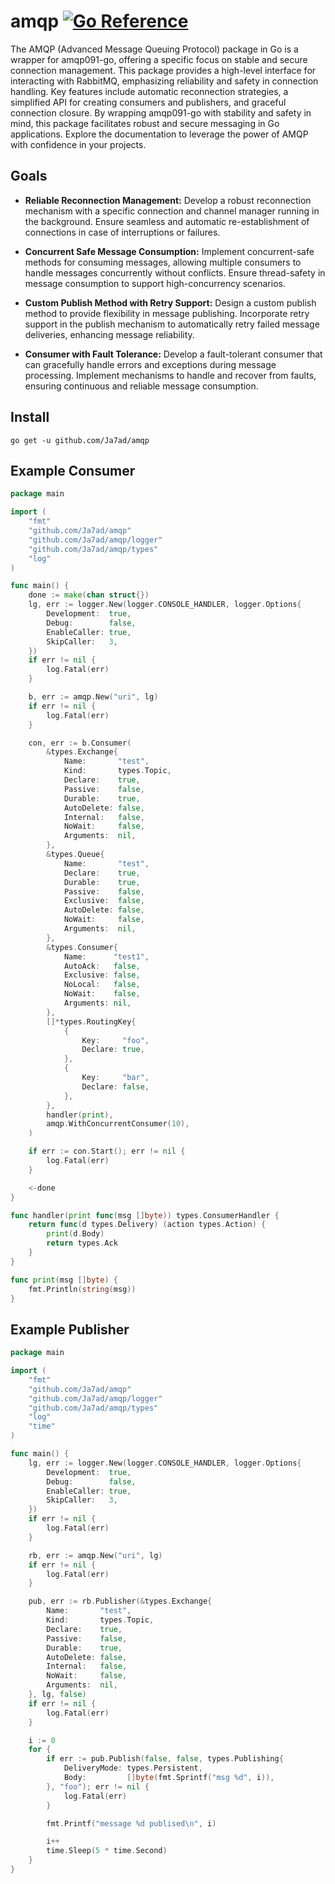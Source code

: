 # amqp [![Go Reference](https://pkg.go.dev/badge/github.com/Ja7ad/amqp.svg)](https://pkg.go.dev/github.com/Ja7ad/amqp)
The AMQP (Advanced Message Queuing Protocol) package in Go is a wrapper for amqp091-go, offering a specific focus on stable and secure connection management. This package provides a high-level interface for interacting with RabbitMQ, emphasizing reliability and safety in connection handling. Key features include automatic reconnection strategies, a simplified API for creating consumers and publishers, and graceful connection closure. By wrapping amqp091-go with stability and safety in mind, this package facilitates robust and secure messaging in Go applications. Explore the documentation to leverage the power of AMQP with confidence in your projects.

## Goals
- **Reliable Reconnection Management:** Develop a robust reconnection mechanism with a specific connection and channel manager running in the background.
Ensure seamless and automatic re-establishment of connections in case of interruptions or failures.

- **Concurrent Safe Message Consumption:** Implement concurrent-safe methods for consuming messages, allowing multiple consumers to handle messages concurrently without conflicts.
Ensure thread-safety in message consumption to support high-concurrency scenarios.

- **Custom Publish Method with Retry Support:** Design a custom publish method to provide flexibility in message publishing.
Incorporate retry support in the publish mechanism to automatically retry failed message deliveries, enhancing message reliability.

- **Consumer with Fault Tolerance:** Develop a fault-tolerant consumer that can gracefully handle errors and exceptions during message processing.
Implement mechanisms to handle and recover from faults, ensuring continuous and reliable message consumption.

## Install

```shell
go get -u github.com/Ja7ad/amqp
```

## Example Consumer

```go
package main

import (
	"fmt"
	"github.com/Ja7ad/amqp"
	"github.com/Ja7ad/amqp/logger"
	"github.com/Ja7ad/amqp/types"
	"log"
)

func main() {
	done := make(chan struct{})
	lg, err := logger.New(logger.CONSOLE_HANDLER, logger.Options{
		Development:  true,
		Debug:        false,
		EnableCaller: true,
		SkipCaller:   3,
	})
	if err != nil {
		log.Fatal(err)
	}

	b, err := amqp.New("uri", lg)
	if err != nil {
		log.Fatal(err)
	}

	con, err := b.Consumer(
		&types.Exchange{
			Name:       "test",
			Kind:       types.Topic,
			Declare:    true,
			Passive:    false,
			Durable:    true,
			AutoDelete: false,
			Internal:   false,
			NoWait:     false,
			Arguments:  nil,
		},
		&types.Queue{
			Name:       "test",
			Declare:    true,
			Durable:    true,
			Passive:    false,
			Exclusive:  false,
			AutoDelete: false,
			NoWait:     false,
			Arguments:  nil,
		},
		&types.Consumer{
			Name:      "test1",
			AutoAck:   false,
			Exclusive: false,
			NoLocal:   false,
			NoWait:    false,
			Arguments: nil,
		},
		[]*types.RoutingKey{
			{
				Key:     "foo",
				Declare: true,
			},
			{
				Key:     "bar",
				Declare: false,
			},
		},
		handler(print),
		amqp.WithConcurrentConsumer(10),
	)

	if err := con.Start(); err != nil {
		log.Fatal(err)
	}

	<-done
}

func handler(print func(msg []byte)) types.ConsumerHandler {
	return func(d types.Delivery) (action types.Action) {
		print(d.Body)
		return types.Ack
	}
}

func print(msg []byte) {
	fmt.Println(string(msg))
}
```

## Example Publisher

```go
package main

import (
	"fmt"
	"github.com/Ja7ad/amqp"
	"github.com/Ja7ad/amqp/logger"
	"github.com/Ja7ad/amqp/types"
	"log"
	"time"
)

func main() {
	lg, err := logger.New(logger.CONSOLE_HANDLER, logger.Options{
		Development:  true,
		Debug:        false,
		EnableCaller: true,
		SkipCaller:   3,
	})
	if err != nil {
		log.Fatal(err)
	}

	rb, err := amqp.New("uri", lg)
	if err != nil {
		log.Fatal(err)
	}

	pub, err := rb.Publisher(&types.Exchange{
		Name:       "test",
		Kind:       types.Topic,
		Declare:    true,
		Passive:    false,
		Durable:    true,
		AutoDelete: false,
		Internal:   false,
		NoWait:     false,
		Arguments:  nil,
	}, lg, false)
	if err != nil {
		log.Fatal(err)
	}

	i := 0
	for {
		if err := pub.Publish(false, false, types.Publishing{
			DeliveryMode: types.Persistent,
			Body:         []byte(fmt.Sprintf("msg %d", i)),
		}, "foo"); err != nil {
			log.Fatal(err)
		}

		fmt.Printf("message %d publised\n", i)

		i++
		time.Sleep(5 * time.Second)
	}
}
```
